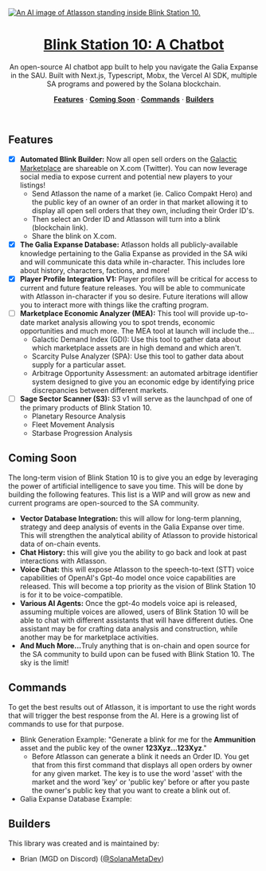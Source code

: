 <a href="https://blinkstationx.com/">
  <img alt="An AI image of Atlasson standing inside Blink Station 10." src="https://shdw-drive.genesysgo.net/6CKtcXBouZ4mGAt4NzNcdW29rZCBMx3CTZtBn3zGmz6z/blinkstation10.jpg">
  <h1 align="center">Blink Station 10: A Chatbot</h1>
</a>

<p align="center">
  An open-source AI chatbot app built to help you navigate the 
Galia Expanse in the SAU. Built with Next.js, Typescript, Mobx, the Vercel AI SDK, multiple
SA programs and powered by the Solana blockchain.
</p>

<p align="center">
  <a href="#features"><strong>Features</strong></a> ·
  <a href="#coming soon"><strong>Coming Soon</strong></a> ·
  <a href="#commands"><strong>Commands</strong></a> ·
  <a href="#builders"><strong>Builders</strong></a>
</p>
<br/>

## Features

- [x] <strong>Automated Blink Builder:</strong> Now all open sell orders
on the [Galactic Marketplace](https://play.staratlas.com/market) 
are shareable on X.com (Twitter). You can now leverage social media to
expose current and potential new players to your listings!
  - Send Atlasson the name of a market (ie. Calico Compakt Hero) and the
    public key of an owner of an order in that market allowing it to display all 
    open sell orders that they own, including their Order ID's.
  - Then select an Order ID and Atlasson will turn into a blink (blockchain link).
  - Share the blink on X.com.
- [x] <strong>The Galia Expanse Database:</strong> Atlasson holds all publicly-available knowledge
pertaining to the Galia Expanse as provided in the SA wiki and will communicate this data
while in-character. This includes lore about history, characters, factions, and more!
- [x] <strong>Player Profile Integration V1:</strong> Player profiles will be critical
for access to current and future feature releases. You will be able to communicate with
Atlasson in-character if you so desire. Future iterations will allow you to interact more
with things like the crafting program.
- [ ] <strong>Marketplace Economic Analyzer (MEA):</strong> This tool will
  provide up-to-date market analysis allowing you to spot trends, economic
  opportunities and much more. The MEA tool at launch will include the...
  - Galactic Demand Index (GDI): Use this tool to gather data about which marketplace 
    assets are in high demand and which aren't.
  - Scarcity Pulse Analyzer (SPA): Use this tool to gather data about supply for a 
    particular asset.
  - Arbitrage Opportunity Assessment: an automated arbitrage identifier
    system designed to give you an economic edge by identifying
    price discrepancies between different markets.
- [ ] <strong>Sage Sector Scanner (S3):</strong> S3 v1 will serve as the launchpad of
one of the primary products of Blink Station 10. 
  - Planetary Resource Analysis
  - Fleet Movement Analysis
  - Starbase Progression Analysis


## Coming Soon

The long-term vision of Blink Station 10 is to give you an edge by
leveraging the power of artificial intelligence to save you time. This will be done by
building the following features. This list is a WIP and will grow as new 
and current programs are open-sourced to the SA community.
- <strong>Vector Database Integration:</strong> this will allow for long-term
planning, strategy and deep analysis of events in the Galia Expanse over time. This will
strengthen the analytical ability of Atlasson to provide historical data of on-chain events.
- <strong>Chat History:</strong> this will give you the ability to go back and look at past
interactions with Atlasson.
- <strong>Voice Chat:</strong> this will expose Atlasson to the speech-to-text (STT) 
voice capabilities of OpenAI's Gpt-4o model once voice capabilities are released.
This will become a top priority as the vision of Blink Station 10 is for it 
to be voice-compatible.
- <strong>Various AI Agents:</strong> Once the gpt-4o models voice api is released,
assuming multiple voices are allowed, users of Blink Station 10 will be able to chat with
different assistants that will have different duties. One assistant may be for crafting data
analysis and construction, while another may be for marketplace activities.
- <strong>And Much More...</strong>Truly anything that is on-chain and open source for
the SA community to build upon can be fused with Blink Station 10. The sky is the limit!

## Commands
To get the best results out of Atlasson, it is important to use the right
words that will trigger the best response from the AI. Here is a growing list of commands
to use for that purpose.
- Blink Generation Example: "Generate a blink for me for the <strong>Ammunition</strong>
asset and the public key of the owner <strong>123Xyz...123Xyz</strong>."
  - Before Atlasson can generate a blink it needs an Order ID. You get that from this first
  command that displays all open orders by owner for any given market. The key is to use the
  word 'asset' with the market and the word 'key' or 'public key' before or after you paste
  the owner's public key that you want to create a blink out of.
- Galia Expanse Database Example: 

## Builders

This library was created and is maintained by:

- Brian (MGD on Discord) ([@SolanaMetaDev](https://x.com/SolanaMetaDev))

